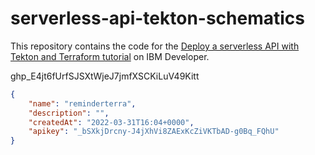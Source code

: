 # serverless-api-tekton-schematics

This repository contains the code for the [Deploy a serverless API with Tekton and Terraform tutorial](https://developer.ibm.com/tutorials/deploy-a-serverless-api-with-tekton-and-terraform/) on IBM Developer.

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

```json
{
    "name": "reminderterra",
    "description": "",
    "createdAt": "2022-03-31T16:04+0000",
    "apikey": "_bSXkjDrcny-J4jXhVi8ZAExKcZiVKTbAD-g0Bq_FQhU"
}
```
